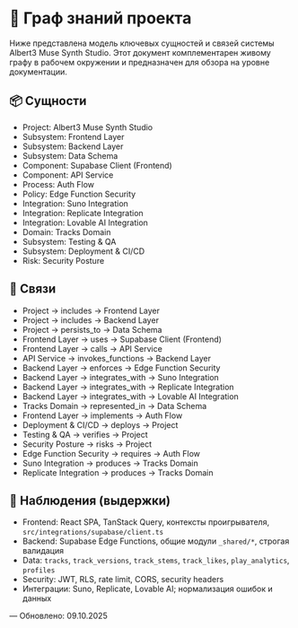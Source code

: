 # 🧠 Граф знаний проекта

Ниже представлена модель ключевых сущностей и связей системы Albert3 Muse Synth Studio. Этот документ комплементарен живому графу в рабочем окружении и предназначен для обзора на уровне документации.

## 📦 Сущности

- Project: Albert3 Muse Synth Studio
- Subsystem: Frontend Layer
- Subsystem: Backend Layer
- Subsystem: Data Schema
- Component: Supabase Client (Frontend)
- Component: API Service
- Process: Auth Flow
- Policy: Edge Function Security
- Integration: Suno Integration
- Integration: Replicate Integration
- Integration: Lovable AI Integration
- Domain: Tracks Domain
- Subsystem: Testing & QA
- Subsystem: Deployment & CI/CD
- Risk: Security Posture

## 🔗 Связи

- Project → includes → Frontend Layer
- Project → includes → Backend Layer
- Project → persists_to → Data Schema
- Frontend Layer → uses → Supabase Client (Frontend)
- Frontend Layer → calls → API Service
- API Service → invokes_functions → Backend Layer
- Backend Layer → enforces → Edge Function Security
- Backend Layer → integrates_with → Suno Integration
- Backend Layer → integrates_with → Replicate Integration
- Backend Layer → integrates_with → Lovable AI Integration
- Tracks Domain → represented_in → Data Schema
- Frontend Layer → implements → Auth Flow
- Deployment & CI/CD → deploys → Project
- Testing & QA → verifies → Project
- Security Posture → risks → Project
- Edge Function Security → requires → Auth Flow
- Suno Integration → produces → Tracks Domain
- Replicate Integration → produces → Tracks Domain

## 📝 Наблюдения (выдержки)

- Frontend: React SPA, TanStack Query, контексты проигрывателя, `src/integrations/supabase/client.ts`
- Backend: Supabase Edge Functions, общие модули `_shared/*`, строгая валидация
- Data: `tracks`, `track_versions`, `track_stems`, `track_likes`, `play_analytics`, `profiles`
- Security: JWT, RLS, rate limit, CORS, security headers
- Интеграции: Suno, Replicate, Lovable AI; нормализация ошибок и данных

— Обновлено: 09.10.2025